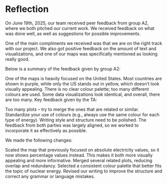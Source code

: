 # Reflection

<!-- On June 19th, 2025, our team received peer feedback from group A2, where we both pitched our current work. We received feedback on what was done well, as well as possible improvements.

One of the main compliments we received was that we are on the right track with our project. We also got positive feedback on the amount of text and visualizations, and one of our maps was mentioned as looking really good.

Below is a summary of feedback that were given by group A2:
One of the maps is heavily focused on the United States. Most countries are purple while only the US stands out, being yellow, which doesn't look visually appealing.
There is no clear colour palette; too many different colours are used. 
Some data visualizations look identical and overall, there are too many.

Key feedback given by the TA:
Too many plots. Try to merge the ones that are related/similar.
Try to standardize your use of colors (e.g. always use the same color for each type of energy)
Writing style and structure need to be polished.
	
The feedback from both parties was largely aligned, so we worked to incorporate it as effectively as possible. 
We scaled the map that previously focused on absolute electricity and it now shows percentage values instead. This makes it both more visually appealing and more informative.
We also merged several plots that were related, reducing overlap. Furthermore, we selected a consistent color palette that better fits the topic of nuclear energy. 
Lastly, we revised our writing to improve the structure and correct any grammar or language mistakes. -->
On June 19th, 2025, our team received peer feedback from group A2, where we both pitched our current work. We received feedback on what was done well, as well as suggestions for possible improvements.

One of the main compliments we received was that we are on the right track with our project. We also got positive feedback on the amount of text and visualizations, and one of our maps was specifically mentioned as looking really good.

Below is a summary of the feedback given by group A2:

One of the maps is heavily focused on the United States. Most countries are shown in purple, while only the US stands out in yellow, which doesn’t look visually appealing.
There is no clear colour palette; too many different colours are used.
Some data visualizations look identical, and overall, there are too many.
Key feedback given by the TA:

Too many plots – try to merge the ones that are related or similar.
Standardize your use of colours (e.g., always use the same colour for each type of energy).
Writing style and structure need to be polished.
The feedback from both parties was largely aligned, so we worked to incorporate it as effectively as possible.

We made the following changes:

Scaled the map that previously focused on absolute electricity values, so it now shows percentage values instead. This makes it both more visually appealing and more informative.
Merged several related plots, reducing overlap and redundancy.
Selected a consistent colour palette that better fits the topic of nuclear energy.
Revised our writing to improve the structure and correct any grammar or language mistakes.